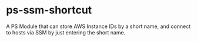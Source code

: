 # ps-ssm-shortcut
A PS Module that can store AWS Instance IDs by a short name, and connect to hosts via SSM by just entering the short name.
